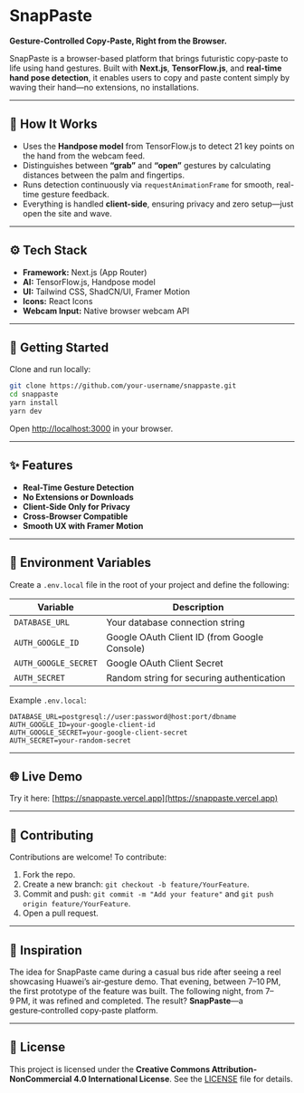 # SnapPaste

**Gesture-Controlled Copy‑Paste, Right from the Browser.**

SnapPaste is a browser-based platform that brings futuristic copy‑paste to life using hand gestures. Built with **Next.js**, **TensorFlow.js**, and **real-time hand pose detection**, it enables users to copy and paste content simply by waving their hand—no extensions, no installations.

---

## 🧠 How It Works

- Uses the **Handpose model** from TensorFlow.js to detect 21 key points on the hand from the webcam feed.
- Distinguishes between **“grab”** and **“open”** gestures by calculating distances between the palm and fingertips.
- Runs detection continuously via `requestAnimationFrame` for smooth, real-time gesture feedback.
- Everything is handled **client-side**, ensuring privacy and zero setup—just open the site and wave.

---

## ⚙️ Tech Stack

- **Framework:** Next.js (App Router)
- **AI:** TensorFlow.js, Handpose model
- **UI:** Tailwind CSS, ShadCN/UI, Framer Motion
- **Icons:** React Icons
- **Webcam Input:** Native browser webcam API

---

## 🚀 Getting Started

Clone and run locally:

```bash
git clone https://github.com/your-username/snappaste.git
cd snappaste
yarn install
yarn dev
````

Open [http://localhost:3000](http://localhost:3000) in your browser.

---

## ✨ Features

* **Real-Time Gesture Detection**
* **No Extensions or Downloads**
* **Client-Side Only for Privacy**
* **Cross-Browser Compatible**
* **Smooth UX with Framer Motion**

---

## 📁 Environment Variables

Create a `.env.local` file in the root of your project and define the following:

| Variable             | Description                                  |
| -------------------- | -------------------------------------------- |
| `DATABASE_URL`       | Your database connection string              |
| `AUTH_GOOGLE_ID`     | Google OAuth Client ID (from Google Console) |
| `AUTH_GOOGLE_SECRET` | Google OAuth Client Secret                   |
| `AUTH_SECRET`        | Random string for securing authentication    |

Example `.env.local`:

```env
DATABASE_URL=postgresql://user:password@host:port/dbname
AUTH_GOOGLE_ID=your-google-client-id
AUTH_GOOGLE_SECRET=your-google-client-secret
AUTH_SECRET=your-random-secret
```

---

## 🌐 Live Demo

Try it here: [https://snappaste.vercel.app](https://snappaste.vercel.app)

---

## 🤝 Contributing

Contributions are welcome! To contribute:

1. Fork the repo.
2. Create a new branch: `git checkout -b feature/YourFeature`.
3. Commit and push: `git commit -m "Add your feature"` and `git push origin feature/YourFeature`.
4. Open a pull request.

---

## 🧠 Inspiration

The idea for SnapPaste came during a casual bus ride after seeing a reel showcasing Huawei’s air‑gesture demo. That evening, between 7–10 PM, the first prototype of the feature was built. The following night, from 7–9 PM, it was refined and completed. The result? **SnapPaste**—a gesture‑controlled copy‑paste platform.

---

## 📝 License

This project is licensed under the **Creative Commons Attribution-NonCommercial 4.0 International License**.
See the [LICENSE](./LICENSE) file for details.
